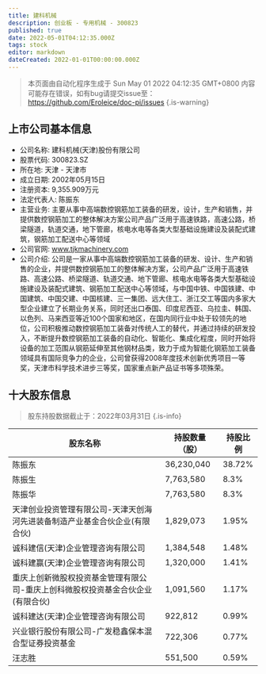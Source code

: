 ```yaml
---
title: 建科机械
description: 创业板 - 专用机械 - 300823
published: true
date: 2022-05-01T04:12:35.000Z
tags: stock
editor: markdown
dateCreated: 2022-01-01T00:00:00.000Z
---
```


> 本页面由自动化程序生成于 Sun May 01 2022 04:12:35 GMT+0800
> 内容可能存在错误，如有bug请提交issue至：https://github.com/Eroleice/doc-pi/issues
{.is-warning}

## 上市公司基本信息
- 公司名称: 建科机械(天津)股份有限公司
- 股票代码: 300823.SZ
- 所在地: 天津 - 天津市
- 成立日期: 2002年05月15日
- 注册资本: 9,355.909万元
- 法定代表人: 陈振东
- 主营业务: 主要从事中高端数控钢筋加工装备的研发，设计，生产和销售，并提供数控钢筋加工的整体解决方案公司产品广泛用于高速铁路，高速公路，桥梁隧道，轨道交通，地下管廊，核电水电等各类大型基础设施建设及装配式建筑，钢筋加工配送中心等领域
- 公司官网: www.tjkmachinery.com
- 公司介绍: 公司是一家从事中高端数控钢筋加工装备的研发、设计、生产和销售的企业，并提供数控钢筋加工的整体解决方案，公司产品广泛用于高速铁路、高速公路、桥梁隧道、轨道交通、地下管廊、核电水电等各类大型基础设施建设及装配式建筑、钢筋加工配送中心等领域，与中国中铁、中国铁建、中国建筑、中国交建、中国核建、三一集团、远大住工、浙江交工等国内多家大型企业建立了长期业务关系，同时还出口泰国、印度尼西亚、乌拉圭、韩国、以色列、马来西亚等近100个国家和地区，在国内同行业中处于较领先的地位，公司积极推动数控钢筋加工装备对传统人工的替代，并通过持续的研发投入，不断提升数控钢筋加工装备的自动化、智能化、集成化程度，同时开始将设备的加工范围从钢筋延伸至其他钢材品类，致力于成为智能化钢筋加工装备领域具有国际竞争力的企业，公司曾获得2008年度技术创新优秀项目一等奖，天津市科学技术进步三等奖，国家重点新产品证书等多项殊荣。


## 十大股东信息
> 股东持股数据截止于：2022年03月31日
{.is-info}

| 股东名称 | 持股数量（股） | 持股比例 |
| --- | --- | --- |
| 陈振东 | 36,230,040 | 38.72% |
| 陈振生 | 7,763,580 | 8.3% |
| 陈振华 | 7,763,580 | 8.3% |
| 天津创业投资管理有限公司-天津天创海河先进装备制造产业基金合伙企业(有限合伙) | 1,829,073 | 1.95% |
| 诚科建信(天津)企业管理咨询有限公司 | 1,384,548 | 1.48% |
| 诚科建赢(天津)企业管理咨询有限公司 | 1,320,000 | 1.41% |
| 重庆上创新微股权投资基金管理有限公司-重庆上创科微股权投资基金合伙企业(有限合伙) | 1,091,560 | 1.17% |
| 诚科建达(天津)企业管理咨询有限公司 | 922,812 | 0.99% |
| 兴业银行股份有限公司-广发稳鑫保本混合型证券投资基金 | 722,306 | 0.77% |
| 汪志胜 | 551,500 | 0.59% |




